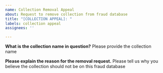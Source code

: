 ```yaml
---
name: Collection Removal Appeal
about: Request to remove collection from fraud database
title: "[COLLECTION APPEAL]: "
labels: collection appeal
assignees: ''

---
```


**What is the collection name in question?**
Please provide the collection name

**Please explain the reason for the removal request.**
Please tell us why you believe the collection should not be on this fraud database
